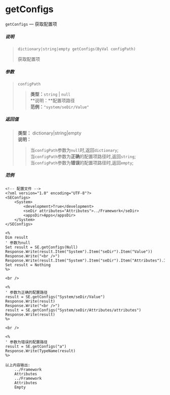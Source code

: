 getConfigs
==========
`getConfigs` &mdash; 获取配置项

##### 说明
>     dictionary|string|empty getConfigs(ByVal configPath)
> 获取配置项

##### 参数
> `configPath`
>> **类型：**`string` | `null`  
>> **说明：**配置项路径  
>> **范例：**`"system/seDir/Value"`

##### 返回值
> **类型：**
    dictionary|string|empty  
> **说明：**  
>> 当`configPath`参数为`null`时,返回`dictionary`;  
>> 当`configPath`参数为**正确**的配置项路径时,返回`string`;  
>> 当`configPath`参数为**错误**的配置项路径时,返回`empty`;

##### 范例
>
    <!-- 配置文件 -->
    <?xml version="1.0" encoding="UTF-8"?>
    <SEConfigs>
        <System>
            <development>True</development>
            <seDir attributes="Attributes">../Framework</seDir>
            <appsDir>Apps</appsDir>
        </System>
    </SEConfigs>
>>
>
    <%
    Dim result
    ' 参数为null
    Set result = SE.getConfigs(Null)
    Response.Write(result.Item("System").Item("seDir").Item("Value"))
    Response.Write("<br />")
    Response.Write(result.Item("System").Item("seDir").Item("Attributes").Item("attributes"))
    Set result = Nothing
    %>
>
    <br />
>
    <%
    ' 参数为正确的配置路径
    result = SE.getConfigs("System/seDir/Value")
    Response.Write(result)
    Response.Write("<br />")
    result = SE.getConfigs("System/seDir/Attributes/attributes")
    Response.Write(result)
    %>
>
    <br />
>
    <%
    ' 参数为错误的配置路径
    result = SE.getConfigs("a")
    Response.Write(TypeName(result)
    %>
>>
> 
    以上内容输出:
        ../Framework
        Attributes
        ../Framework
        Attributes
        Empty